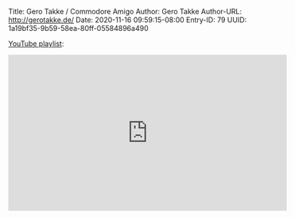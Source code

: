 Title: Gero Takke / Commodore Amigo
Author: Gero Takke
Author-URL: http://gerotakke.de/
Date: 2020-11-16 09:59:15-08:00
Entry-ID: 79
UUID: 1a19bf35-9b59-58ea-80ff-05584896a490

[YouTube playlist](https://www.youtube.com/playlist?list=PLXwJEk7hkqgdLX4PeBL9xAZ8V0CevVC3g):

<iframe width="560" height="315" src="https://www.youtube.com/embed/videoseries?list=PLXwJEk7hkqgdLX4PeBL9xAZ8V0CevVC3g" frameborder="0" allow="accelerometer; autoplay; clipboard-write; encrypted-media; gyroscope; picture-in-picture" allowfullscreen></iframe>
